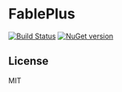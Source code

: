 # FablePlus

[![Build Status](https://travis-ci.org/zaaack/fable-validation.svg "Build Status")](https://travis-ci.org/zaaack/fable-validation)
[![NuGet version](https://badge.fury.io/nu/FablePlus.svg)](https://badge.fury.io/nu/FablePlus)
<!--
## Install
```sh
paket add FablePlus
```
OR

```sh
dotnet add package FablePlus
```

## Usage
-->

## License

MIT
